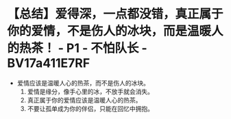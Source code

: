 # 【总结】爱得深，一点都没错，真正属于你的爱情，不是伤人的冰块，而是温暖人的热茶！ - P1 - 不怕队长 - BV17a411E7RF

-   爱情应该是温暖人心的热茶，而不是伤人的冰块。
    1.  爱情是缘分，像手心里的冰，不放手就会消失。
    2.  真正属于你的爱情应该是温暖人心的热茶。
    3.  不要让孤单成为你的伴侣，只能在回忆中拥抱。